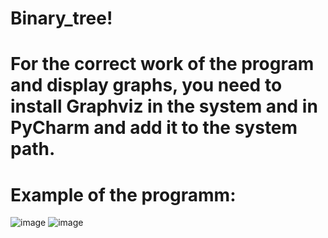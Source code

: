 # Binary_tree!
# For the correct work of the program and display graphs, you need to install Graphviz in the system and in PyCharm and add it to the system path.
# Example of the programm:
![image](https://user-images.githubusercontent.com/65559327/180197807-438d5eff-7006-4233-9051-b5420dd8be4d.png)
![image](https://user-images.githubusercontent.com/65559327/180197717-98071996-1d3b-40f1-8d92-7e8c29133375.png)
